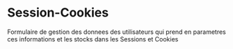 # Session-Cookies
Formulaire de gestion des donnees des utilisateurs qui prend en parametres ces informations et les stocks dans les Sessions et Cookies

